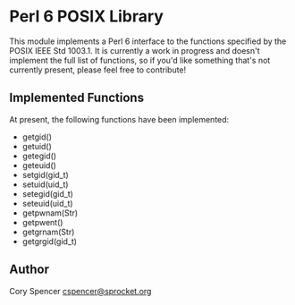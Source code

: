 Perl 6 POSIX Library
====================

This module implements a Perl 6 interface to the functions specified by the POSIX IEEE Std 1003.1.  It is currently a work in progress and doesn't implement the full list of functions, so if you'd like something that's not currently present, please feel free to contribute!

Implemented Functions
---------------------

At present, the following functions have been implemented:

  * getgid()
  * getuid()
  * getegid()
  * geteuid()
  * setgid(gid_t)
  * setuid(uid_t)
  * setegid(gid_t)
  * seteuid(uid_t)
  * getpwnam(Str)
  * getpwent()
  * getgrnam(Str)
  * getgrgid(gid_t)
  
Author
------

Cory Spencer <cspencer@sprocket.org>
